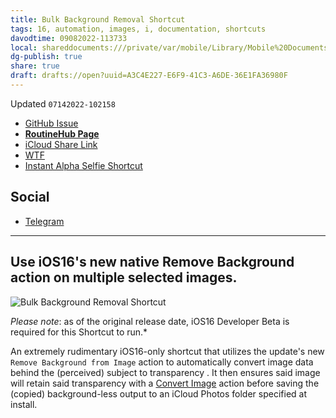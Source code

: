 ```yaml
---
title: Bulk Background Removal Shortcut
tags: 16, automation, images, i, documentation, shortcuts
davodtime: 09082022-113733
local: shareddocuments:///private/var/mobile/Library/Mobile%20Documents/iCloud~md~obsidian/Documents/OBSHIDDIAN/drafts/A3C4E227-E6F9-41C3-A6DE-36E1FA36980F.md
dg-publish: true
share: true
draft: drafts://open?uuid=A3C4E227-E6F9-41C3-A6DE-36E1FA36980F
---
```

Updated `07142022-102158`

- [GitHub Issue](https://github.com/extratone/i/issues/218)
- [**RoutineHub Page**](https://routinehub.co/shortcut/12553)
- [iCloud Share Link](https://www.icloud.com/shortcuts/5f6d667f3f8c4c738cfd1afd6ac15ad8)
- [WTF](https://davidblue.wtf/drafts/A3C4E227-E6F9-41C3-A6DE-36E1FA36980F.html)
- [Instant Alpha Selfie Shortcut](drafts://open?uuid=2661B2BE-4453-46C5-B431-4F013D0ACFCB)

## Social

- [Telegram](https://t.me/extratone/12210)

---

## Use iOS16's new native Remove Background action on multiple selected images.

![Bulk Background Removal Shortcut](https://i.snap.as/1FAqA3SU.png)

*Please note*: as of the original release date, iOS16 Developer Beta is required for this Shortcut to run.*

An extremely rudimentary iOS16-only shortcut that utilizes the update's new `Remove Background from Image` action to automatically convert image data behind the (perceived) subject to transparency . It then ensures said image will retain said transparency with a [Convert Image](https://www.matthewcassinelli.com/actions/convert-image/) action before saving the (copied) background-less output to an iCloud Photos folder specified at install.